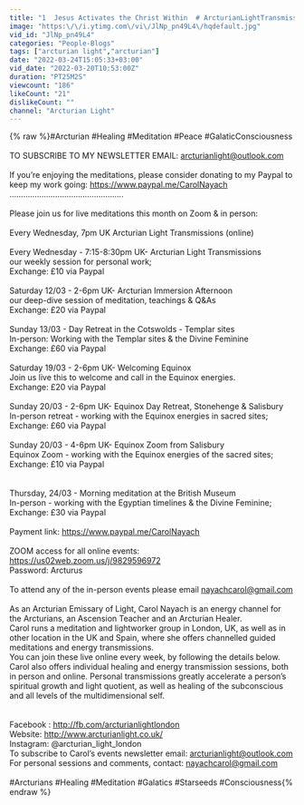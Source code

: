 ```yaml
---
title: "1  Jesus Activates the Christ Within  # ArcturianLightTransmission#"
image: "https:\/\/i.ytimg.com\/vi\/JlNp_pn49L4\/hqdefault.jpg"
vid_id: "JlNp_pn49L4"
categories: "People-Blogs"
tags: ["arcturian light","arcturian"]
date: "2022-03-24T15:05:33+03:00"
vid_date: "2022-03-20T10:53:00Z"
duration: "PT25M2S"
viewcount: "186"
likeCount: "21"
dislikeCount: ""
channel: "Arcturian Light"
---
```

{% raw %}#Arcturian #Healing #Meditation #Peace #GalaticConsciousness<br /><br />TO SUBSCRIBE TO MY NEWSLETTER EMAIL: arcturianlight@outlook.com<br /><br />If you’re enjoying the meditations, please consider donating to my Paypal to keep my work going: <a rel="nofollow" target="blank" href="https://www.paypal.me/CarolNayach">https://www.paypal.me/CarolNayach</a><br />…………………………………………..<br /><br />Please join us for live meditations this month on Zoom &amp; in person: <br /><br />Every Wednesday, 7pm UK Arcturian Light Transmissions (online) <br /><br />Every Wednesday - 7:15-8:30pm UK- Arcturian Light Transmissions<br />our weekly session for personal work;<br />Exchange: £10 via Paypal  <br /><br />Saturday 12/03 - 2-6pm UK- Arcturian Immersion Afternoon<br />our deep-dive session of meditation, teachings &amp; Q&amp;As<br />Exchange: £20 via Paypal<br /><br />Sunday 13/03 - Day Retreat in the Cotswolds - Templar sites<br />In-person: Working with the Templar sites &amp; the Divine Feminine <br />Exchange: £60 via Paypal<br /><br />Saturday 19/03 - 2-6pm UK- Welcoming Equinox<br />Join us live this to welcome and call in the Equinox energies. <br />Exchange: £20 via Paypal <br /><br />Sunday 20/03 - 2-6pm UK- Equinox Day Retreat, Stonehenge &amp; Salisbury<br />In-person retreat - working with the Equinox energies in sacred sites;<br />Exchange: £60 via Paypal <br /><br />Sunday 20/03 - 4-6pm UK- Equinox Zoom from Salisbury<br />Equinox Zoom - working with the Equinox energies of the sacred sites;<br />Exchange: £10 via Paypal <br /><br /><br />Thursday, 24/03 - Morning meditation at the British Museum<br />In-person - working with the Egyptian timelines &amp; the Divine Feminine;<br />Exchange: £30 via Paypal <br /><br />Payment link: <a rel="nofollow" target="blank" href="https://www.paypal.me/CarolNayach">https://www.paypal.me/CarolNayach</a><br /><br />ZOOM access for all online events: <br /><a rel="nofollow" target="blank" href="https://us02web.zoom.us/j/9829596972">https://us02web.zoom.us/j/9829596972</a><br />Password: Arcturus<br /><br />To attend any of the in-person events please email nayachcarol@gmail.com<br /><br />As an Arcturian Emissary of Light, Carol Nayach is an energy channel for the Arcturians, an Ascension Teacher and an Arcturian Healer. <br />Carol runs a meditation and lightworker group in London, UK, as well as in other location in the UK and Spain, where she offers channelled guided meditations and energy transmissions. <br />You can join these live online every week, by following the details below. Carol also offers individual healing and energy transmission sessions, both in person and online. Personal transmissions greatly accelerate a person’s spiritual growth and light quotient, as well as healing of the subconscious and all levels of the multidimensional self. <br /><br /><br />Facebook : <a rel="nofollow" target="blank" href="http://fb.com/arcturianlightlondon">http://fb.com/arcturianlightlondon</a> <br />Website: <a rel="nofollow" target="blank" href="http://www.arcturianlight.co.uk/">http://www.arcturianlight.co.uk/</a> <br />Instagram: @arcturian_light_london <br />To subscribe to Carol’s events newsletter email: arcturianlight@outlook.com <br />For personal sessions and comments, contact: nayachcarol@gmail.com<br /><br />#Arcturians #Healing #Meditation #Galatics #Starseeds #Consciousness{% endraw %}
